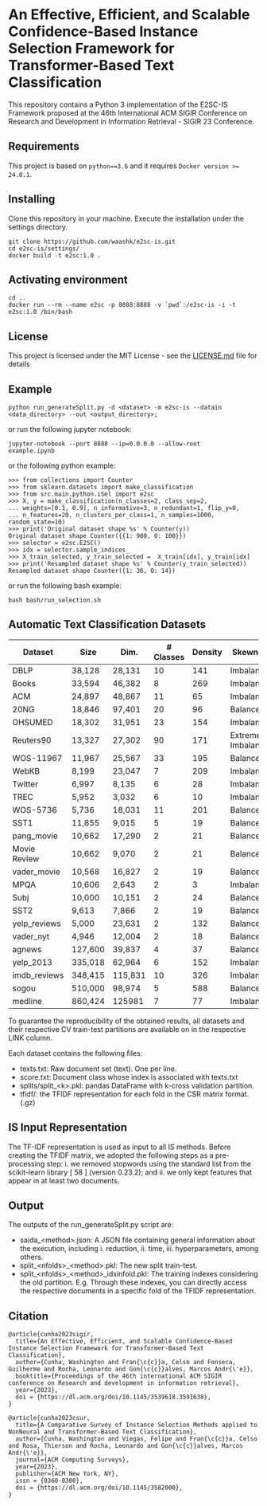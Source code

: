 # An Effective, Efficient, and Scalable Confidence-Based Instance Selection Framework for Transformer-Based Text Classification

This repository contains a Python 3 implementation of the E2SC-IS Framework proposed at the 46th International ACM SIGIR Conference on Research and Development in Information Retrieval - SIGIR 23 Conference.

## Requirements

This project is based on ```python==3.6``` and it requires ```Docker version >= 24.0.1```.

## Installing

Clone this repository in your machine. Execute the installation under the settings directory.

```
git clone https://github.com/waashk/e2sc-is.git
cd e2sc-is/settings/
docker build -t e2sc:1.0 .
```

## Activating environment

```
cd ..
docker run --rm --name e2sc -p 8888:8888 -v `pwd`:/e2sc-is -i -t e2sc:1.0 /bin/bash
```

## License

This project is licensed under the MIT License - see the [LICENSE.md](LICENSE.md) file for details

## Example 

```
python run_generateSplit.py -d <dataset> -m e2sc-is --datain <data_directory> --out <output_directory>;
```

or run the following jupyter notebook:

```
jupyter-notebook --port 8888 --ip=0.0.0.0 --allow-root
example.ipynb
```

or the following python example:

```
>>> from collections import Counter
>>> from sklearn.datasets import make_classification
>>> from src.main.python.iSel import e2sc
>>> X, y = make_classification(n_classes=2, class_sep=2,
... weights=[0.1, 0.9], n_informative=3, n_redundant=1, flip_y=0,
... n_features=20, n_clusters_per_class=1, n_samples=1000, random_state=10)
>>> print('Original dataset shape %s' % Counter(y))
Original dataset shape Counter({{1: 900, 0: 100}})
>>> selector = e2sc.E2SC()
>>> idx = selector.sample_indices_
>>> X_train_selected, y_train_selected =  X_train[idx], y_train[idx]
>>> print('Resampled dataset shape %s' % Counter(y_train_selected))
Resampled dataset shape Counter({1: 36, 0: 14})
```

or run the following bash example:

```
bash bash/run_selection.sh
```

## Automatic Text Classification Datasets

| **Dataset**  | **Size** | **Dim.** | **# Classes** | **Density** | **Skewness**         | **Link**                                       |
|--------------|----------|----------|---------------|-------------|----------------------|------------------------------------------------|
| DBLP         | 38,128   | 28,131   | 10            | 141         | Imbalanced           | [LINK](https://doi.org/10.5281/zenodo.7555264) |
| Books        | 33,594   | 46,382   | 8             | 269         | Imbalanced           | [LINK](https://doi.org/10.5281/zenodo.7555256) |
| ACM          | 24,897   | 48,867   | 11            | 65          | Imbalanced           | [LINK](https://doi.org/10.5281/zenodo.7555249) |
| 20NG         | 18,846   | 97,401   | 20            | 96          | Balanced             | [LINK](https://doi.org/10.5281/zenodo.7555237) |
| OHSUMED      | 18,302   | 31,951   | 23            | 154         | Imbalanced           | [LINK](https://doi.org/10.5281/zenodo.7555276) |
| Reuters90    | 13,327   | 27,302   | 90            | 171         | Extremely Imbalanced | [LINK](https://doi.org/10.5281/zenodo.7555298) |
| WOS-11967    | 11,967   | 25,567   | 33            | 195         | Balanced             | [LINK](https://doi.org/10.5281/zenodo.7555385) |
| WebKB        | 8,199    | 23,047   | 7             | 209         | Imbalanced           | [LINK](https://doi.org/10.5281/zenodo.7555368) |
| Twitter      | 6,997    | 8,135    | 6             | 28          | Imbalanced           | [LINK](https://doi.org/10.5281/zenodo.7554707) |
| TREC         | 5,952    | 3,032    | 6             | 10          | Imbalanced           | [LINK](https://doi.org/10.5281/zenodo.7555342) |
| WOS-5736     | 5,736    | 18,031   | 11            | 201         | Balanced             | [LINK](https://doi.org/10.5281/zenodo.7555379) |
| SST1         | 11,855   | 9,015    | 5             | 19          | Balanced             | [LINK](https://doi.org/10.5281/zenodo.7555319) |
| pang_movie   | 10,662   | 17,290   | 2             | 21          | Balanced             | [LINK](https://doi.org/10.5281/zenodo.7555283) |
| Movie Review | 10,662   | 9,070    | 2             | 21          | Balanced             | [LINK](https://doi.org/10.5281/zenodo.7555273) |
| vader_movie  | 10,568   | 16,827   | 2             | 19          | Balanced             | [LINK](https://doi.org/10.5281/zenodo.7555354) |
| MPQA         | 10,606   | 2,643    | 2             | 3           | Imbalanced           | [LINK](https://doi.org/10.5281/zenodo.7555268) |
| Subj         | 10,000   | 10,151   | 2             | 24          | Balanced             | [LINK](https://doi.org/10.5281/zenodo.7555339) |
| SST2         | 9,613    | 7,866    | 2             | 19          | Balanced             | [LINK](https://doi.org/10.5281/zenodo.7555310) |
| yelp_reviews | 5,000    | 23,631   | 2             | 132         | Balanced             | [LINK](https://doi.org/10.5281/zenodo.7555396) |
| vader_nyt    | 4,946    | 12,004   | 2             | 18          | Balanced             | [LINK](https://doi.org/10.5281/zenodo.7555361) |
| agnews       | 127,600  | 39,837   | 4             | 37          | Balanced             | [LINK](https://doi.org/10.5281/zenodo.7555424) |
| yelp_2013    | 335,018  | 62,964   | 6             | 152         | Imbalanced           | [LINK](https://doi.org/10.5281/zenodo.7555898) |
| imdb_reviews | 348,415  | 115,831  | 10            | 326         | Imbalanced           | [LINK](https://doi.org/10.5281/zenodo.7555547) |
| sogou        | 510,000  | 98,974   | 5             | 588         | Balanced             | [LINK](https://doi.org/10.5281/zenodo.5259056) |
| medline      | 860,424  | 125981   | 7             | 77          | Imbalanced           | [LINK](https://doi.org/10.5281/zenodo.7555820) |

To guarantee the reproducibility of the obtained results, all datasets and their respective CV train-test partitions are available on in the respective LINK column.

Each dataset contains the following files:
- texts.txt: Raw document set (text). One per line.
- score.txt: Document class whose index is associated with texts.txt
- splits/split_\<k\>.pkl:  pandas DataFrame with k-cross validation partition.
- tfidf/: the TFIDF representation for each fold in the CSR matrix format. (.gz)

## IS Input Representation 

The TF-IDF representation is used as input to all IS methods. Before creating the TFIDF matrix, we adopted the following steps as a pre-processing step: i. we removed stopwords using the standard list from the scikit-learn library [ 58 ] (version 0.23.2); and ii. we only kept features that appear in at least two documents.

## Output

The outputs of the run_generateSplit.py script are:

- saida_\<method\>.json: A JSON file containing general information about the execution, including i. reduction, ii. time, iii. hyperparameters, among others.
- split_\<nfolds\>_\<method\>.pkl: The new split train-test.
- split_\<nfolds\>_\<method\>_idxinfold.pkl: The training indexes considering the old partition. E.g. Through these indexes, you can directly access the respective documents in a specific fold of the TFIDF representation.


## Citation

```
@article{cunha2023sigir,
  title={An Effective, Efficient, and Scalable Confidence-Based Instance Selection Framework for Transformer-Based Text Classification},
  author={Cunha, Washington and Fran{\c{c}}a, Celso and Fonseca, Guilherme and Rocha, Leonardo and Gon{\c{c}}alves, Marcos Andr{\'e}},
  booktitle={Proceedings of the 46th international ACM SIGIR conference on Research and development in information retrieval},
  year={2023},
  doi = {https://dl.acm.org/doi/10.1145/3539618.3591638},
}

@article{cunha2023csur,
  title={A Comparative Survey of Instance Selection Methods applied to NonNeural and Transformer-Based Text Classification},
  author={Cunha, Washington and Viegas, Felipe and Fran{\c{c}}a, Celso and Rosa, Thierson and Rocha, Leonardo and Gon{\c{c}}alves, Marcos Andr{\'e}},
  journal={ACM Computing Surveys},
  year={2023},
  publisher={ACM New York, NY},
  issn = {0360-0300},
  doi = {https://dl.acm.org/doi/10.1145/3582000},
}
```

